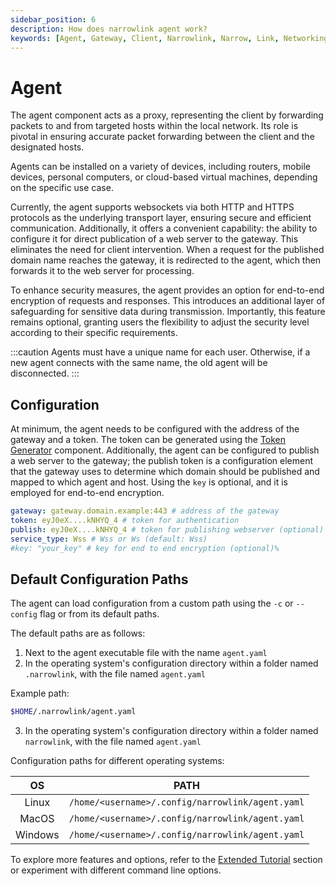 ```yaml
---
sidebar_position: 6
description: How does narrowlink agent work?
keywords: [Agent, Gateway, Client, Narrowlink, Narrow, Link, Networking, Internet, Security, Privacy, Open Source, Self-hosted, Tutorial, How-to, Guide, Nat, Firewall, Proxy, Reverse Proxy, Tunnel]
---
```


# Agent
The agent component acts as a proxy, representing the client by forwarding packets to and from targeted hosts within the local network. Its role is pivotal in ensuring accurate packet forwarding between the client and the designated hosts.

Agents can be installed on a variety of devices, including routers, mobile devices, personal computers, or cloud-based virtual machines, depending on the specific use case.

Currently, the agent supports websockets via both HTTP and HTTPS protocols as the underlying transport layer, ensuring secure and efficient communication. Additionally, it offers a convenient capability: the ability to configure it for direct publication of a web server to the gateway. This eliminates the need for client intervention. When a request for the published domain name reaches the gateway, it is redirected to the agent, which then forwards it to the web server for processing.

To enhance security measures, the agent provides an option for end-to-end encryption of requests and responses. This introduces an additional layer of safeguarding for sensitive data during transmission. Importantly, this feature remains optional, granting users the flexibility to adjust the security level according to their specific requirements.

:::caution
Agents must have a unique name for each user. Otherwise, if a new agent connects with the same name, the old agent will be disconnected.
:::

## Configuration

At minimum, the agent needs to be configured with the address of the gateway and a token. The token can be generated using the [Token Generator](/docs/token-generator) component. Additionally, the agent can be configured to publish a web server to the gateway; the publish token is a configuration element that the gateway uses to determine which domain should be published and mapped to which agent and host. Using the `key` is optional, and it is employed for end-to-end encryption.

```yaml
gateway: gateway.domain.example:443 # address of the gateway
token: eyJ0eX....kNHYQ_4 # token for authentication
publish: eyJ0eX....kNHYQ_4 # token for publishing webserver (optional)
service_type: Wss # Wss or Ws (default: Wss)
#key: "your_key" # key for end to end encryption (optional)%
```

## Default Configuration Paths

The agent can load configuration from a custom path using the `-c` or `--config` flag or from its default paths.

The default paths are as follows:

1. Next to the agent executable file with the name `agent.yaml`
2. In the operating system's configuration directory within a folder named `.narrowlink`, with the file named `agent.yaml`

Example path:
```bash
$HOME/.narrowlink/agent.yaml
```
3. In the operating system's configuration directory within a folder named `narrowlink`, with the file named `agent.yaml`

Configuration paths for different operating systems:

| OS | PATH |
|:-:|:-:|
| Linux | `/home/<username>/.config/narrowlink/agent.yaml` |
| MacOS | `/home/<username>/.config/narrowlink/agent.yaml` |
| Windows | `/home/<username>/.config/narrowlink/agent.yaml` |

To explore more features and options, refer to the [Extended Tutorial](/docs/category/extended-tutorial) section or experiment with different command line options.
